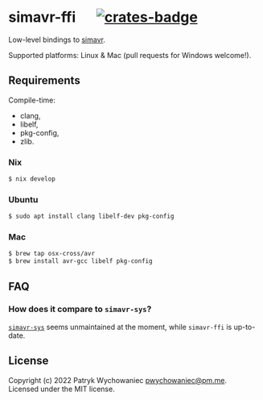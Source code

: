 # simavr-ffi &emsp; [![crates-badge]][crates-link]

[crates-badge]: https://img.shields.io/crates/v/simavr-ffi.svg
[crates-link]: https://crates.io/crates/simavr-ffi

Low-level bindings to [simavr](https://github.com/buserror/simavr).

Supported platforms: Linux & Mac (pull requests for Windows welcome!).

## Requirements

Compile-time:

- clang,
- libelf,
- pkg-config,
- zlib.

### Nix

``` bash
$ nix develop
```

### Ubuntu

```bash
$ sudo apt install clang libelf-dev pkg-config
```

### Mac

```bash
$ brew tap osx-cross/avr
$ brew install avr-gcc libelf pkg-config
```

## FAQ

### How does it compare to `simavr-sys`?

[`simavr-sys`](https://github.com/dylanmckay/simavr-sim) seems unmaintained at
the moment, while `simavr-ffi` is up-to-date.

## License

Copyright (c) 2022 Patryk Wychowaniec <pwychowaniec@pm.me>.    
Licensed under the MIT license.
